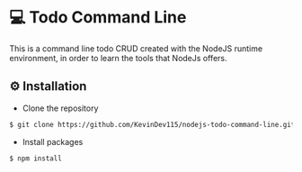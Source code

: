 # 💻 Todo Command Line

This is a command line todo CRUD created with the NodeJS runtime environment, in order to learn the tools that NodeJs offers.

## ⚙ Installation

- Clone the repository
```sh
$ git clone https://github.com/KevinDev115/nodejs-todo-command-line.git
```

- Install packages 
```sh
$ npm install
```
